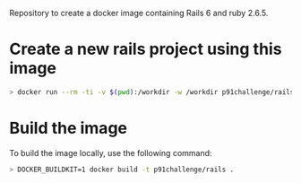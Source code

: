 Repository to create a docker image containing Rails 6 and ruby 2.6.5.

# Create a new rails project using this image

```bash
> docker run --rm -ti -v $(pwd):/workdir -w /workdir p91challenge/rails 
```

# Build the image

To build the image locally, use the following command:

```bash
> DOCKER_BUILDKIT=1 docker build -t p91challenge/rails .
```
